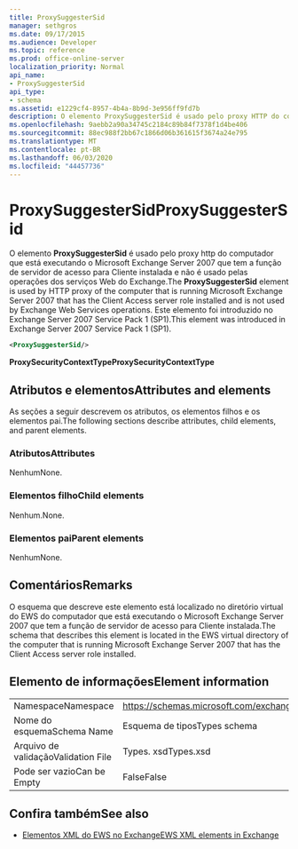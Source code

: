 ```yaml
---
title: ProxySuggesterSid
manager: sethgros
ms.date: 09/17/2015
ms.audience: Developer
ms.topic: reference
ms.prod: office-online-server
localization_priority: Normal
api_name:
- ProxySuggesterSid
api_type:
- schema
ms.assetid: e1229cf4-8957-4b4a-8b9d-3e956ff9fd7b
description: O elemento ProxySuggesterSid é usado pelo proxy HTTP do computador que está executando o Microsoft Exchange Server 2007 que tem a função de servidor de acesso para Cliente instalada e não é usado pelas operações dos serviços Web do Exchange. Este elemento foi introduzido no Exchange Server 2007 Service Pack 1 (SP1).
ms.openlocfilehash: 9aebb2a90a34745c2184c89b84f7378f1d4be406
ms.sourcegitcommit: 88ec988f2bb67c1866d06b361615f3674a24e795
ms.translationtype: MT
ms.contentlocale: pt-BR
ms.lasthandoff: 06/03/2020
ms.locfileid: "44457736"
---
```

# <a name="proxysuggestersid"></a><span data-ttu-id="61929-104">ProxySuggesterSid</span><span class="sxs-lookup"><span data-stu-id="61929-104">ProxySuggesterSid</span></span>

<span data-ttu-id="61929-105">O elemento **ProxySuggesterSid** é usado pelo proxy http do computador que está executando o Microsoft Exchange Server 2007 que tem a função de servidor de acesso para Cliente instalada e não é usado pelas operações dos serviços Web do Exchange.</span><span class="sxs-lookup"><span data-stu-id="61929-105">The **ProxySuggesterSid** element is used by HTTP proxy of the computer that is running Microsoft Exchange Server 2007 that has the Client Access server role installed and is not used by Exchange Web Services operations.</span></span> <span data-ttu-id="61929-106">Este elemento foi introduzido no Exchange Server 2007 Service Pack 1 (SP1).</span><span class="sxs-lookup"><span data-stu-id="61929-106">This element was introduced in Exchange Server 2007 Service Pack 1 (SP1).</span></span> 
  
```xml
<ProxySuggesterSid/>
```

 <span data-ttu-id="61929-107">**ProxySecurityContextType**</span><span class="sxs-lookup"><span data-stu-id="61929-107">**ProxySecurityContextType**</span></span>
## <a name="attributes-and-elements"></a><span data-ttu-id="61929-108">Atributos e elementos</span><span class="sxs-lookup"><span data-stu-id="61929-108">Attributes and elements</span></span>

<span data-ttu-id="61929-109">As seções a seguir descrevem os atributos, os elementos filhos e os elementos pai.</span><span class="sxs-lookup"><span data-stu-id="61929-109">The following sections describe attributes, child elements, and parent elements.</span></span>
  
### <a name="attributes"></a><span data-ttu-id="61929-110">Atributos</span><span class="sxs-lookup"><span data-stu-id="61929-110">Attributes</span></span>

<span data-ttu-id="61929-111">Nenhum</span><span class="sxs-lookup"><span data-stu-id="61929-111">None.</span></span>
  
### <a name="child-elements"></a><span data-ttu-id="61929-112">Elementos filho</span><span class="sxs-lookup"><span data-stu-id="61929-112">Child elements</span></span>

<span data-ttu-id="61929-113">Nenhum.</span><span class="sxs-lookup"><span data-stu-id="61929-113">None.</span></span>
  
### <a name="parent-elements"></a><span data-ttu-id="61929-114">Elementos pai</span><span class="sxs-lookup"><span data-stu-id="61929-114">Parent elements</span></span>

<span data-ttu-id="61929-115">Nenhum</span><span class="sxs-lookup"><span data-stu-id="61929-115">None.</span></span>
  
## <a name="remarks"></a><span data-ttu-id="61929-116">Comentários</span><span class="sxs-lookup"><span data-stu-id="61929-116">Remarks</span></span>

<span data-ttu-id="61929-117">O esquema que descreve este elemento está localizado no diretório virtual do EWS do computador que está executando o Microsoft Exchange Server 2007 que tem a função de servidor de acesso para Cliente instalada.</span><span class="sxs-lookup"><span data-stu-id="61929-117">The schema that describes this element is located in the EWS virtual directory of the computer that is running Microsoft Exchange Server 2007 that has the Client Access server role installed.</span></span>
  
## <a name="element-information"></a><span data-ttu-id="61929-118">Elemento de informações</span><span class="sxs-lookup"><span data-stu-id="61929-118">Element information</span></span>

|||
|:-----|:-----|
|<span data-ttu-id="61929-119">Namespace</span><span class="sxs-lookup"><span data-stu-id="61929-119">Namespace</span></span>  <br/> |https://schemas.microsoft.com/exchange/services/2006/types  <br/> |
|<span data-ttu-id="61929-120">Nome do esquema</span><span class="sxs-lookup"><span data-stu-id="61929-120">Schema Name</span></span>  <br/> |<span data-ttu-id="61929-121">Esquema de tipos</span><span class="sxs-lookup"><span data-stu-id="61929-121">Types schema</span></span>  <br/> |
|<span data-ttu-id="61929-122">Arquivo de validação</span><span class="sxs-lookup"><span data-stu-id="61929-122">Validation File</span></span>  <br/> |<span data-ttu-id="61929-123">Types. xsd</span><span class="sxs-lookup"><span data-stu-id="61929-123">Types.xsd</span></span>  <br/> |
|<span data-ttu-id="61929-124">Pode ser vazio</span><span class="sxs-lookup"><span data-stu-id="61929-124">Can be Empty</span></span>  <br/> |<span data-ttu-id="61929-125">False</span><span class="sxs-lookup"><span data-stu-id="61929-125">False</span></span>  <br/> |
   
## <a name="see-also"></a><span data-ttu-id="61929-126">Confira também</span><span class="sxs-lookup"><span data-stu-id="61929-126">See also</span></span>



- [<span data-ttu-id="61929-127">Elementos XML do EWS no Exchange</span><span class="sxs-lookup"><span data-stu-id="61929-127">EWS XML elements in Exchange</span></span>](ews-xml-elements-in-exchange.md)

